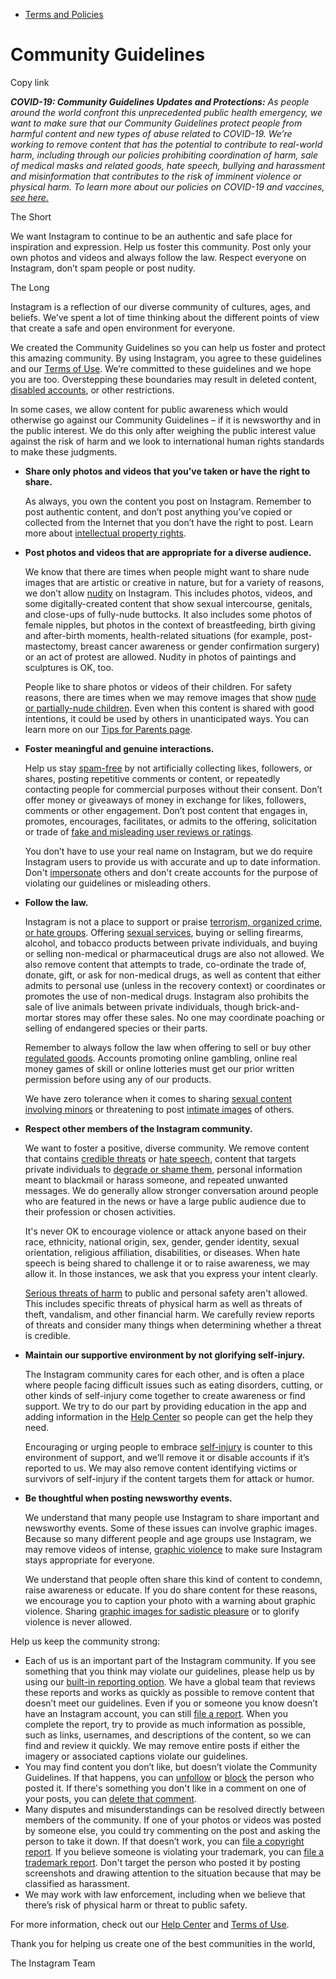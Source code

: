 *   [Terms and Policies](https://help.instagram.com/1417489251945243/?helpref=breadcrumb)

Community Guidelines
====================

Copy link

_**COVID-19: Community Guidelines Updates and Protections:** As people around the world confront this unprecedented public health emergency, we want to make sure that our Community Guidelines protect people from harmful content and new types of abuse related to COVID-19. We’re working to remove content that has the potential to contribute to real-world harm, including through our policies prohibiting coordination of harm, sale of medical masks and related goods, hate speech, bullying and harassment and misinformation that contributes to the risk of imminent violence or physical harm. To learn more about our policies on COVID-19 and vaccines, [see here.](https://help.instagram.com/697825587576762?helpref=faq_content)_

The Short

We want Instagram to continue to be an authentic and safe place for inspiration and expression. Help us foster this community. Post only your own photos and videos and always follow the law. Respect everyone on Instagram, don’t spam people or post nudity.

The Long

Instagram is a reflection of our diverse community of cultures, ages, and beliefs. We’ve spent a lot of time thinking about the different points of view that create a safe and open environment for everyone.

We created the Community Guidelines so you can help us foster and protect this amazing community. By using Instagram, you agree to these guidelines and our [Terms of Use](https://www.instagram.com/legal/terms). We’re committed to these guidelines and we hope you are too. Overstepping these boundaries may result in deleted content, [disabled accounts](https://help.instagram.com/366993040048856?helpref=faq_content), or other restrictions.

In some cases, we allow content for public awareness which would otherwise go against our Community Guidelines – if it is newsworthy and in the public interest. We do this only after weighing the public interest value against the risk of harm and we look to international human rights standards to make these judgments.

*   **Share only photos and videos that you’ve taken or have the right to share.**
    
    As always, you own the content you post on Instagram. Remember to post authentic content, and don’t post anything you’ve copied or collected from the Internet that you don’t have the right to post. Learn more about [intellectual property rights](https://help.instagram.com/126382350847838?helpref=faq_content).
    
*   **Post photos and videos that are appropriate for a diverse audience.**
    
    We know that there are times when people might want to share nude images that are artistic or creative in nature, but for a variety of reasons, we don’t allow [nudity](https://l.instagram.com/?u=https%3A%2F%2Fwww.facebook.com%2Fcommunitystandards%2Fadult_nudity_sexual_activity&e=AT37g5BpEjNwDQdEAlF338fxbIt-GLJEhvaJiKvX1-zVF0ivSUPVcOXF2jxKyHEF-Ie1nH-XdQKVY08d5skCuUmGzDd-QsxQcDVWlRwk0ZOLELAkx-yw_P90cpnKP3O5fXGlX03UssSjqGEkz5jE8Q) on Instagram. This includes photos, videos, and some digitally-created content that show sexual intercourse, genitals, and close-ups of fully-nude buttocks. It also includes some photos of female nipples, but photos in the context of breastfeeding, birth giving and after-birth moments, health-related situations (for example, post-mastectomy, breast cancer awareness or gender confirmation surgery) or an act of protest are allowed. Nudity in photos of paintings and sculptures is OK, too.
    
    People like to share photos or videos of their children. For safety reasons, there are times when we may remove images that show [nude or partially-nude children](https://l.instagram.com/?u=https%3A%2F%2Fwww.facebook.com%2Fcommunitystandards%2Fchild_nudity_sexual_exploitation&e=AT37g5BpEjNwDQdEAlF338fxbIt-GLJEhvaJiKvX1-zVF0ivSUPVcOXF2jxKyHEF-Ie1nH-XdQKVY08d5skCuUmGzDd-QsxQcDVWlRwk0ZOLELAkx-yw_P90cpnKP3O5fXGlX03UssSjqGEkz5jE8Q). Even when this content is shared with good intentions, it could be used by others in unanticipated ways. You can learn more on our [Tips for Parents page](https://help.instagram.com/154475974694511/?helpref=faq_content).
    
*   **Foster meaningful and genuine interactions.**
    
    Help us stay [spam-free](https://l.instagram.com/?u=https%3A%2F%2Fwww.facebook.com%2Fcommunitystandards%2Fspam&e=AT37g5BpEjNwDQdEAlF338fxbIt-GLJEhvaJiKvX1-zVF0ivSUPVcOXF2jxKyHEF-Ie1nH-XdQKVY08d5skCuUmGzDd-QsxQcDVWlRwk0ZOLELAkx-yw_P90cpnKP3O5fXGlX03UssSjqGEkz5jE8Q) by not artificially collecting likes, followers, or shares, posting repetitive comments or content, or repeatedly contacting people for commercial purposes without their consent. Don’t offer money or giveaways of money in exchange for likes, followers, comments or other engagement. Don’t post content that engages in, promotes, encourages, facilitates, or admits to the offering, solicitation or trade of [fake and misleading user reviews or ratings](https://l.instagram.com/?u=https%3A%2F%2Fwww.facebook.com%2Fcommunitystandards%2Ffraud_deception&e=AT37g5BpEjNwDQdEAlF338fxbIt-GLJEhvaJiKvX1-zVF0ivSUPVcOXF2jxKyHEF-Ie1nH-XdQKVY08d5skCuUmGzDd-QsxQcDVWlRwk0ZOLELAkx-yw_P90cpnKP3O5fXGlX03UssSjqGEkz5jE8Q).
    
    You don’t have to use your real name on Instagram, but we do require Instagram users to provide us with accurate and up to date information. Don't [impersonate](https://l.instagram.com/?u=https%3A%2F%2Fwww.facebook.com%2Fcommunitystandards%2Fmisrepresentation&e=AT37g5BpEjNwDQdEAlF338fxbIt-GLJEhvaJiKvX1-zVF0ivSUPVcOXF2jxKyHEF-Ie1nH-XdQKVY08d5skCuUmGzDd-QsxQcDVWlRwk0ZOLELAkx-yw_P90cpnKP3O5fXGlX03UssSjqGEkz5jE8Q) others and don't create accounts for the purpose of violating our guidelines or misleading others.
    
*   **Follow the law.**
    
    Instagram is not a place to support or praise [terrorism, organized crime, or hate groups](https://l.instagram.com/?u=https%3A%2F%2Fwww.facebook.com%2Fcommunitystandards%2Fdangerous_individuals_organizations&e=AT37g5BpEjNwDQdEAlF338fxbIt-GLJEhvaJiKvX1-zVF0ivSUPVcOXF2jxKyHEF-Ie1nH-XdQKVY08d5skCuUmGzDd-QsxQcDVWlRwk0ZOLELAkx-yw_P90cpnKP3O5fXGlX03UssSjqGEkz5jE8Q). Offering [sexual services](https://l.instagram.com/?u=https%3A%2F%2Fwww.facebook.com%2Fcommunitystandards%2Fsexual_solicitation&e=AT37g5BpEjNwDQdEAlF338fxbIt-GLJEhvaJiKvX1-zVF0ivSUPVcOXF2jxKyHEF-Ie1nH-XdQKVY08d5skCuUmGzDd-QsxQcDVWlRwk0ZOLELAkx-yw_P90cpnKP3O5fXGlX03UssSjqGEkz5jE8Q), buying or selling firearms, alcohol, and tobacco products between private individuals, and buying or selling non-medical or pharmaceutical drugs are also not allowed. We also remove content that attempts to trade, co-ordinate the trade of, donate, gift, or ask for non-medical drugs, as well as content that either admits to personal use (unless in the recovery context) or coordinates or promotes the use of non-medical drugs. Instagram also prohibits the sale of live animals between private individuals, though brick-and-mortar stores may offer these sales. No one may coordinate poaching or selling of endangered species or their parts.
    
    Remember to always follow the law when offering to sell or buy other [regulated goods](https://l.instagram.com/?u=https%3A%2F%2Fwww.facebook.com%2Fcommunitystandards%2Fregulated_goods&e=AT37g5BpEjNwDQdEAlF338fxbIt-GLJEhvaJiKvX1-zVF0ivSUPVcOXF2jxKyHEF-Ie1nH-XdQKVY08d5skCuUmGzDd-QsxQcDVWlRwk0ZOLELAkx-yw_P90cpnKP3O5fXGlX03UssSjqGEkz5jE8Q). Accounts promoting online gambling, online real money games of skill or online lotteries must get our prior written permission before using any of our products.
    
    We have zero tolerance when it comes to sharing [sexual content involving minors](https://l.instagram.com/?u=https%3A%2F%2Fwww.facebook.com%2Fcommunitystandards%2Fchild_nudity_sexual_exploitation&e=AT37g5BpEjNwDQdEAlF338fxbIt-GLJEhvaJiKvX1-zVF0ivSUPVcOXF2jxKyHEF-Ie1nH-XdQKVY08d5skCuUmGzDd-QsxQcDVWlRwk0ZOLELAkx-yw_P90cpnKP3O5fXGlX03UssSjqGEkz5jE8Q) or threatening to post [intimate images](https://l.instagram.com/?u=https%3A%2F%2Fwww.facebook.com%2Fcommunitystandards%2Fsexual_exploitation_adults&e=AT37g5BpEjNwDQdEAlF338fxbIt-GLJEhvaJiKvX1-zVF0ivSUPVcOXF2jxKyHEF-Ie1nH-XdQKVY08d5skCuUmGzDd-QsxQcDVWlRwk0ZOLELAkx-yw_P90cpnKP3O5fXGlX03UssSjqGEkz5jE8Q) of others.
    
*   **Respect other members of the Instagram community.**
    
    We want to foster a positive, diverse community. We remove content that contains [credible threats](https://l.instagram.com/?u=https%3A%2F%2Fwww.facebook.com%2Fcommunitystandards%2Fcredible_violence&e=AT37g5BpEjNwDQdEAlF338fxbIt-GLJEhvaJiKvX1-zVF0ivSUPVcOXF2jxKyHEF-Ie1nH-XdQKVY08d5skCuUmGzDd-QsxQcDVWlRwk0ZOLELAkx-yw_P90cpnKP3O5fXGlX03UssSjqGEkz5jE8Q) or [hate speech](https://l.instagram.com/?u=https%3A%2F%2Fwww.facebook.com%2Fcommunitystandards%2Fhate_speech&e=AT37g5BpEjNwDQdEAlF338fxbIt-GLJEhvaJiKvX1-zVF0ivSUPVcOXF2jxKyHEF-Ie1nH-XdQKVY08d5skCuUmGzDd-QsxQcDVWlRwk0ZOLELAkx-yw_P90cpnKP3O5fXGlX03UssSjqGEkz5jE8Q), content that targets private individuals to [degrade or shame them](https://l.instagram.com/?u=https%3A%2F%2Fwww.facebook.com%2Fcommunitystandards%2Fbullying&e=AT37g5BpEjNwDQdEAlF338fxbIt-GLJEhvaJiKvX1-zVF0ivSUPVcOXF2jxKyHEF-Ie1nH-XdQKVY08d5skCuUmGzDd-QsxQcDVWlRwk0ZOLELAkx-yw_P90cpnKP3O5fXGlX03UssSjqGEkz5jE8Q), personal information meant to blackmail or harass someone, and repeated unwanted messages. We do generally allow stronger conversation around people who are featured in the news or have a large public audience due to their profession or chosen activities.
    
    It's never OK to encourage violence or attack anyone based on their race, ethnicity, national origin, sex, gender, gender identity, sexual orientation, religious affiliation, disabilities, or diseases. When hate speech is being shared to challenge it or to raise awareness, we may allow it. In those instances, we ask that you express your intent clearly.
    
    [Serious threats of harm](https://l.instagram.com/?u=https%3A%2F%2Fwww.facebook.com%2Fcommunitystandards%2Fcredible_violence&e=AT37g5BpEjNwDQdEAlF338fxbIt-GLJEhvaJiKvX1-zVF0ivSUPVcOXF2jxKyHEF-Ie1nH-XdQKVY08d5skCuUmGzDd-QsxQcDVWlRwk0ZOLELAkx-yw_P90cpnKP3O5fXGlX03UssSjqGEkz5jE8Q) to public and personal safety aren't allowed. This includes specific threats of physical harm as well as threats of theft, vandalism, and other financial harm. We carefully review reports of threats and consider many things when determining whether a threat is credible.
    
*   **Maintain our supportive environment by not glorifying self-injury.**
    
    The Instagram community cares for each other, and is often a place where people facing difficult issues such as eating disorders, cutting, or other kinds of self-injury come together to create awareness or find support. We try to do our part by providing education in the app and adding information in the [Help Center](https://help.instagram.com/) so people can get the help they need.
    
    Encouraging or urging people to embrace [self-injury](https://l.instagram.com/?u=https%3A%2F%2Fwww.facebook.com%2Fcommunitystandards%2Fsuicide_self_injury_violence&e=AT37g5BpEjNwDQdEAlF338fxbIt-GLJEhvaJiKvX1-zVF0ivSUPVcOXF2jxKyHEF-Ie1nH-XdQKVY08d5skCuUmGzDd-QsxQcDVWlRwk0ZOLELAkx-yw_P90cpnKP3O5fXGlX03UssSjqGEkz5jE8Q) is counter to this environment of support, and we’ll remove it or disable accounts if it’s reported to us. We may also remove content identifying victims or survivors of self-injury if the content targets them for attack or humor.
    
*   **Be thoughtful when posting newsworthy events.**
    
    We understand that many people use Instagram to share important and newsworthy events. Some of these issues can involve graphic images. Because so many different people and age groups use Instagram, we may remove videos of intense, [graphic violence](https://l.instagram.com/?u=https%3A%2F%2Fwww.facebook.com%2Fcommunitystandards%2Fgraphic_violence&e=AT37g5BpEjNwDQdEAlF338fxbIt-GLJEhvaJiKvX1-zVF0ivSUPVcOXF2jxKyHEF-Ie1nH-XdQKVY08d5skCuUmGzDd-QsxQcDVWlRwk0ZOLELAkx-yw_P90cpnKP3O5fXGlX03UssSjqGEkz5jE8Q) to make sure Instagram stays appropriate for everyone.
    
    We understand that people often share this kind of content to condemn, raise awareness or educate. If you do share content for these reasons, we encourage you to caption your photo with a warning about graphic violence. Sharing [graphic images for sadistic pleasure](https://l.instagram.com/?u=https%3A%2F%2Fwww.facebook.com%2Fcommunitystandards%2Fcruel_insensitive&e=AT37g5BpEjNwDQdEAlF338fxbIt-GLJEhvaJiKvX1-zVF0ivSUPVcOXF2jxKyHEF-Ie1nH-XdQKVY08d5skCuUmGzDd-QsxQcDVWlRwk0ZOLELAkx-yw_P90cpnKP3O5fXGlX03UssSjqGEkz5jE8Q) or to glorify violence is never allowed.
    

Help us keep the community strong:

*   Each of us is an important part of the Instagram community. If you see something that you think may violate our guidelines, please help us by using our [built-in reporting option](https://help.instagram.com/165828726894770?helpref=faq_content). We have a global team that reviews these reports and works as quickly as possible to remove content that doesn’t meet our guidelines. Even if you or someone you know doesn’t have an Instagram account, you can still [file a report](https://help.instagram.com/contact/383679321740945). When you complete the report, try to provide as much information as possible, such as links, usernames, and descriptions of the content, so we can find and review it quickly. We may remove entire posts if either the imagery or associated captions violate our guidelines.
*   You may find content you don’t like, but doesn’t violate the Community Guidelines. If that happens, you can [unfollow](https://help.instagram.com/286340048138725?helpref=faq_content) or [block](https://help.instagram.com/426700567389543/?helpref=faq_content) the person who posted it. If there's something you don't like in a comment on one of your posts, you can [delete that comment](https://help.instagram.com/289098941190483?helpref=faq_content).
*   Many disputes and misunderstandings can be resolved directly between members of the community. If one of your photos or videos was posted by someone else, you could try commenting on the post and asking the person to take it down. If that doesn’t work, you can [file a copyright report](https://help.instagram.com/126382350847838?helpref=faq_content). If you believe someone is violating your trademark, you can [file a trademark report](https://help.instagram.com/222826637847963?helpref=faq_content). Don't target the person who posted it by posting screenshots and drawing attention to the situation because that may be classified as harassment.
*   We may work with law enforcement, including when we believe that there’s risk of physical harm or threat to public safety.

For more information, check out our [Help Center](https://help.instagram.com/) and [Terms of Use](https://l.instagram.com/?u=http%3A%2F%2Finstagram.com%2Flegal%2Fterms%2F%23&e=AT37g5BpEjNwDQdEAlF338fxbIt-GLJEhvaJiKvX1-zVF0ivSUPVcOXF2jxKyHEF-Ie1nH-XdQKVY08d5skCuUmGzDd-QsxQcDVWlRwk0ZOLELAkx-yw_P90cpnKP3O5fXGlX03UssSjqGEkz5jE8Q).

Thank you for helping us create one of the best communities in the world,

The Instagram Team